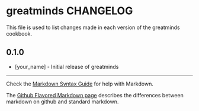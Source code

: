 greatminds CHANGELOG
====================

This file is used to list changes made in each version of the greatminds cookbook.

0.1.0
-----
- [your_name] - Initial release of greatminds

- - -
Check the [Markdown Syntax Guide](http://daringfireball.net/projects/markdown/syntax) for help with Markdown.

The [Github Flavored Markdown page](http://github.github.com/github-flavored-markdown/) describes the differences between markdown on github and standard markdown.
